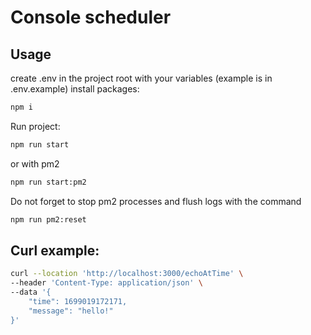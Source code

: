 # Console scheduler
## Usage
create .env in the project root with your variables (example is in .env.example)
install packages:
```bash
npm i
```
Run project:
```bash
npm run start
```
or with pm2 
```bash
npm run start:pm2
```
Do not forget to stop pm2 processes and flush logs with the command
```bash
npm run pm2:reset
```
## Curl example:
```bash
curl --location 'http://localhost:3000/echoAtTime' \
--header 'Content-Type: application/json' \
--data '{
    "time": 1699019172171,
    "message": "hello!"
}'
```